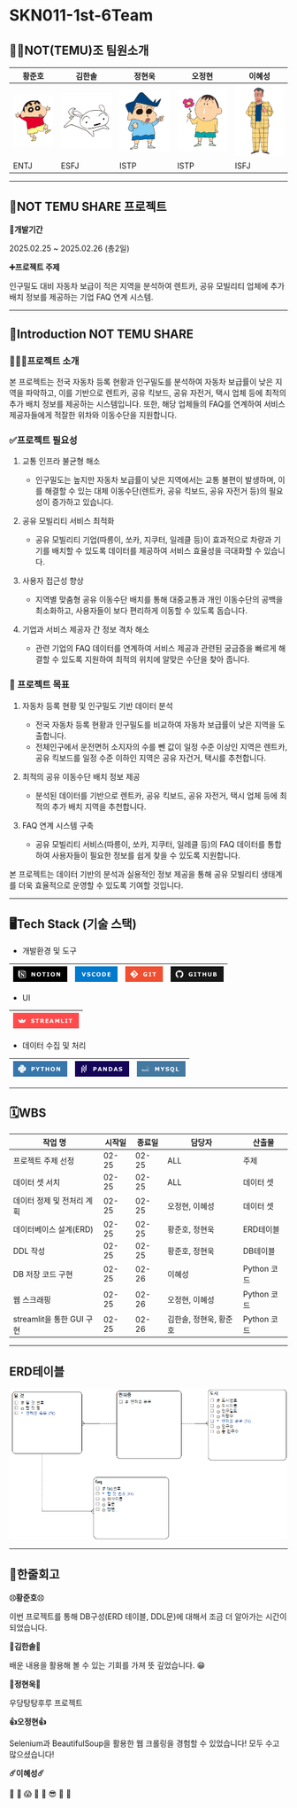 # SKN011-1st-6Team

## 👋🏻NOT(TEMU)조 팀원소개
| 황준호 | 김한솔 | 정현욱 | 오정현 | 이혜성 |
| --- | --- | --- | --- | --- |
| ![alt text](이미지/image-1.png) | ![alt text](이미지/image.png) | ![alt text](이미지/image-2.png) | ![alt text](이미지/image-3.png) | ![alt text](이미지/image-4.png) |
| ENTJ | ESFJ | ISTP | ISTP | ISFJ |
---
## 🚙NOT TEMU SHARE 프로젝트

**📅개발기간**

2025.02.25 ~ 2025.02.26 (총2일)

**➕프로젝트 주제**

인구밀도 대비 자동차 보급이 적은 지역을 분석하여 렌트카, 공유 모빌리티 업체에 추가 배치 정보를 제공하는 기업 FAQ 연계 시스템.

---

## 🚙Introduction NOT TEMU SHARE
### 🧑🏻‍🏫프로젝트 소개
본 프로젝트는 전국 자동차 등록 현황과 인구밀도를 분석하여 자동차 보급률이 낮은 지역을 파악하고, 이를 기반으로 렌트카, 공유 킥보드, 공유 자전거, 택시 업체 등에 최적의 추가 배치 정보를 제공하는 시스템입니다. 또한, 해당 업체들의 FAQ를 연계하여 서비스 제공자들에게 적잘한 위차와 이동수단을 지원합니다.

### ✅프로젝트 필요성

1. 교통 인프라 불균형 해소
    - 인구밀도는 높지만 자동차 보급률이 낮은 지역에서는 교통 불편이 발생하며, 이를 해결할 수 있는 대체 이동수단(렌트카, 공유 킥보드, 공유 자전거 등)의 필요성이 증가하고 있습니다.
    
2. 공유 모빌리티 서비스 최적화
    - 공유 모빌리티 기업(따릉이, 쏘카, 지쿠터, 일레클 등)이 효과적으로 차량과 기기를 배치할 수 있도록 데이터를 제공하여 서비스 효율성을 극대화할 수 있습니다.

3. 사용자 접근성 향상
    - 지역별 맞춤형 공유 이동수단 배치를 통해 대중교통과 개인 이동수단의 공백을 최소화하고, 사용자들이 보다 편리하게 이동할 수 있도록 돕습니다.
    
4. 기업과 서비스 제공자 간 정보 격차 해소
    - 관련 기업의 FAQ 데이터를 연계하여 서비스 제공과 관련된 궁금증을 빠르게 해결할 수 있도록 지원하여 최적의 위치에 알맞은 수단을 찾아 줍니다.

### 🎯 프로젝트 목표 

1. 자동차 등록 현황 및 인구밀도 기반 데이터 분석
    - 전국 자동차 등록 현황과 인구밀도를 비교하여 자동차 보급률이 낮은 지역을 도출합니다.
    - 전체인구에서 운전면허 소지자의 수를 뺀 값이 일정 수준 이상인 지역은 렌트카, 공유 킥보드를 일정 수준 이하인 지역은 공유 자건거, 택시를 추천합니다.

2. 최적의 공유 이동수단 배치 정보 제공
    - 분석된 데이터를 기반으로 렌트카, 공유 킥보드, 공유 자전거, 택시 업체 등에 최적의 추가 배치 지역을 추천합니다.

3. FAQ 연계 시스템 구축
    - 공유 모빌리티 서비스(따릉이, 쏘카, 지쿠터, 일레클 등)의 FAQ 데이터를 통합하여 사용자들이 필요한 정보를 쉽게 찾을 수 있도록 지원합니다.

본 프로젝트는 데이터 기반의 분석과 실용적인 정보 제공을 통해 공유 모빌리티 생태계를 더욱 효율적으로 운영할 수 있도록 기여할 것입니다.

---

## 🖥️Tech Stack (기술 스택)

- 개발환경 및 도구

| ![alt text](이미지/image5.png) | ![alt text](이미지/image-6.png) | ![alt text](이미지/image-7.png) | ![alt text](이미지/image-8.png) |
| --- | --- | --- | ---|

- UI

| ![alt text](이미지/image-9.png) |
| --- |

- 데이터 수집 및 처리

| ![alt text](이미지/image-10.png) | ![alt text](이미지/image-11.png) | ![alt text](이미지/image-12.png) |
| --- | --- | --- | 

--- 

## 🗓️WBS


| 작업 명 | 시작일 | 종료일 | 담당자 | 산출물 | 
| --- | --- | --- | --- |--- | 
| 프로젝트 주제 선정 | 02-25 | 02-25 | ALL | 주제 | 
| 데이터 셋 서치 | 02-25 | 02-25 | ALL | 데이터 셋 | 
| 데이터 정제 및 전처리 계획 | 02-25 | 02-25 | 오정현, 이혜성 | 데이터 셋 | 
| 데이터베이스 설계(ERD) | 02-25 | 02-25 | 황준호, 정현욱 | ERD테이블 | 
| DDL 작성 | 02-25 | 02-25 | 황준호, 정현욱 | DB테이블 |
| DB 저장 코드 구현 | 02-25 | 02-26 | 이혜성 | Python 코드 | 
| 웹 스크래핑 | 02-25 | 02-26 | 오정현, 이혜성 | Python 코드 | 
| streamlit을 통한 GUI 구현 | 02-25 | 02-26 | 김한솔, 정현욱, 황준호 | Python 코드 | 

---

## ERD테이블

![alt text](이미지/image-15.png)

---

## 📌한줄회고

**⚾︎황준호⚾︎**

이번 프로젝트를 통해 DB구성(ERD 테이블, DDL문)에 대해서 조금 더 알아가는 시간이 되었습니다.

**🥋김한솔🥋**

배운 내용을 활용해 볼 수 있는 기회를 가져 뜻 깊었습니다. 😁

**🫠정현욱🫠**

우당탕탕후루 프로젝트

**👍오정현👍**

Selenium과 BeautifulSoup을 활용한 웹 크롤링을 경험할 수 있었습니다! 모두 수고 많으셨습니다!

**☄️이혜성☄️**
    
🤔 🤯 😱 🫠 🙂 😎 🤩 🥳

